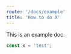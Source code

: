 ```yaml
---
route: '/docs/example'
title: 'How to do X'
---
```


This is an example doc.

```js
const x = 'test';
```
